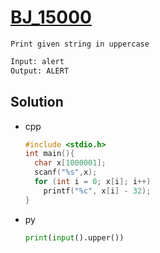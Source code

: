 # [BJ_15000](https://acmicpc.net/problem/15000)

```en
Print given string in uppercase
```

```txt
Input: alert
Output: ALERT
```

## Solution

* cpp

  ```cpp
  #include <stdio.h>
  int main(){
    char x[1000001];
    scanf("%s",x);
    for (int i = 0; x[i]; i++)
      printf("%c", x[i] - 32);
  }
  ```

* py

  ```py
  print(input().upper())
  ```
